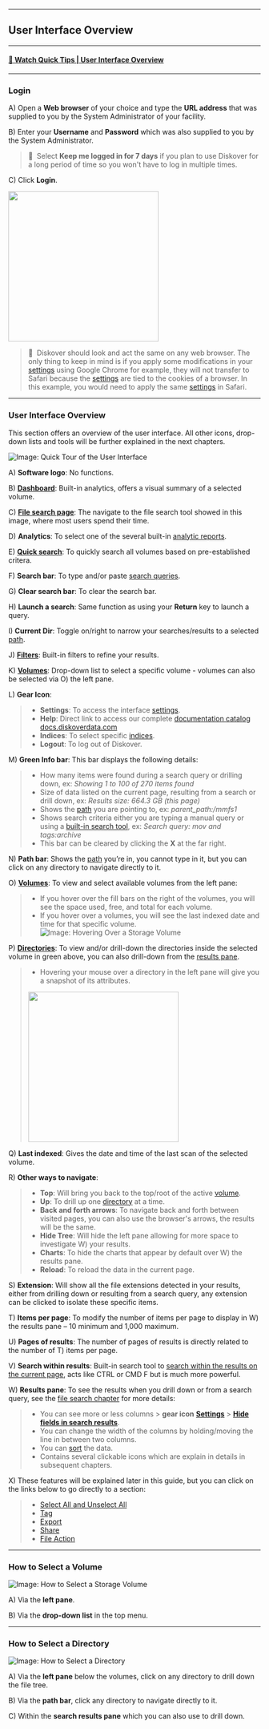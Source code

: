<p id="user_interface"></p>

___
## User Interface Overview
___

#### [🍿 Watch Quick Tips | User Interface Overview](https://vimeo.com/787050664)

<p id="login"></p>

___
### Login

A) Open a  **Web browser**  of your choice and type the  **URL address**  that was supplied to you by the System Administrator of your facility.

B) Enter your  **Username**  and  **Password** which was also supplied to you by the System Administrator.

>🔆 &nbsp;Select **Keep me logged in for 7 days** if you plan to use Diskover for a long period of time so you won't have to log in multiple times.

C) Click  **Login**.

<img src="images/image_login_window_logo_diskover.png" width="300">

>🔆 &nbsp;Diskover should look and act the same on any web browser. The only thing to keep in mind is if you apply some modifications in your [settings](#settings) using Google Chrome for example, they will not transfer to Safari because the [settings](#settings) are tied to the cookies of a browser. In this example, you would need to apply the same [settings](#settings) in Safari.

<p id="ui_overview"></p>

___
### User Interface Overview

This section offers an overview of the user interface. All other icons, drop-down lists and tools will be further explained in the next chapters.

![Image: Quick Tour of the User Interface](images/image_file_search_page_overview_20230214.png)

A) **Software logo**: No functions.

B) **[Dashboard](#dashboard)**: Built-in analytics, offers a visual summary of a selected volume.

C) [**File search page**](#file_search): The navigate to the file search tool showed in this image, where most users spend their time.

D) **Analytics**: To select one of the several built-in [analytic reports](#analytics).

E) [**Quick search**](#quick_search): To quickly search all volumes based on pre-established critera.

F) **Search bar**: To type and/or paste [search queries](#search_syntax).

G) **Clear search bar**: To clear the search bar.

H) **Launch a search**: Same function as using your  **Return**  key to launch a query.

<p id="current_dir"></p>

I)  **Current Dir**: Toggle on/right to narrow your searches/results to a selected [path](#path).

J) [**Filters**](#filters): Built-in filters to refine your results.

K) [**Volumes**](#storage_volume): Drop-down list to select a specific volume - volumes can also be selected via O) the left pane.

L) **Gear Icon**: 
>- **Settings**: To access the interface [settings](#settings).
>- **Help**: Direct link to access our complete [documentation catalog docs.diskoverdata.com](https://docs.diskoverdata.com/)
>- **Indices**: To select specific [indices](#indices).
>- **Logout**: To log out of Diskover.

<p id="green_info_bar"></p>

M) **Green Info bar**: This bar displays the following details:

>- How many items were found during a search query or drilling down, ex:  _Showing 1 to 100 of 270 items found_
>- Size of data listed on the current page, resulting from a search or drill down, ex: _Results size: 664.3 GB (this page)_
>- Shows the [path](#path) you are pointing to, ex: _parent_path:/mmfs1_
>- Shows search criteria either you are typing a manual query or using a [built-in search tool](#builtin_search_tools), ex:  _Search query: mov and tags:archive_
>- This bar can be cleared by clicking the  **X**  at the far right.

<p id="path_navigation_bar"></p>

N) **Path bar**: Shows the [path](#path) you’re in, you cannot type in it, but you can click on any directory to navigate directly to it.

O) [**Volumes**](#storage_volume): To view and select available volumes from the left pane:
>- If you hover over the fill bars on the right of the volumes, you will see the space used, free, and total for each volume.
>- If you hover over a volumes, you will see the last indexed date and time for that specific volume.
> ![Image: Hovering Over a Storage Volume](images/image_file_search_hovering_volume.png)

P) [**Directories**](#directory): To view and/or drill-down the directories inside the selected volume in green above, you can also drill-down from the [results pane](#results_pane).
>- Hovering your mouse over a directory in the left pane will give you a snapshot of its attributes.
>
><img src="images/image_file_search_hovering_directory.png" width="300">

Q) **Last indexed**: Gives the date and time of the last scan of the selected volume.

R) **Other ways to navigate**:
>- **Top**: Will bring you back to the top/root of the active [volume](#storage_volume).
>- **Up**: To drill up one [directory](#directory) at a time.
>- **Back and forth arrows**: To navigate back and forth between visited pages, you can also use the browser's arrows, the results will be the same.
>- **Hide Tree**: Will hide the left pane allowing for more space to investigate W) your results.
>- **Charts**: To hide the charts that appear by default over W) the results pane.
>- **Reload**: To reload the data in the current page.

S) **Extension**: Will show all the file extensions detected in your results, either from drilling down or resulting from a search query, any extension can be clicked to isolate these specific items.

<p id="items_per_page"></p>

T) **Items per page**: To modify the number of items per page to display in W) the results pane – 10 minimum and 1,000 maximum.

U) **Pages of results**: The number of pages of results is directly related to the number of T) items per page.

V) **Search within results**: Built-in search tool to [search within the results on the current page](#search_within_results), acts like CTRL or CMD F but is much more powerful.

W) **Results pane**: To see the results when you drill down or from a search query, see the [file search chapter](#file_search) for more details:
>- You can see more or less columns > **gear icon** [**Settings**](#settings) > [**Hide fields in search results**](#hide_columns).
>- You can change the width of the columns by holding/moving the line in between two columns.
>- You can [sort](#sort) the data.
>- Contains several clickable icons which are explain in details in subsequent chapters.

X) These features will be explained later in this guide, but you can click on the links below to go directly to a section:
>- [Select All and Unselect All](#line_selection)
>- [Tag](#tags)
>- [Export](#export)
>- [Share](#share)
>- [File Action](#file_action)


<p id="select_volume"></p>

___
### How to Select a Volume

![Image: How to Select a Storage Volume](images/image_file_search_page_select_volume_20230214.png)

A) Via the **left pane**.

B) Via the **drop-down list** in the top menu.


<p id="select_directory"></p>

___
### How to Select a Directory

![Image: How to Select a Directory](images/image_file_search_page_select_directory_20230214.png)

A) Via the **left pane**  below the volumes, click on any directory to drill down the file tree.

B) Via the **path bar**, click any directory to navigate directly to it.

C) Within the  **search results pane** which you can also use to drill down.
